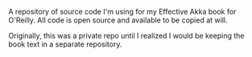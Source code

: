 A repository of source code I'm using for my Effective Akka book for O'Reilly.  All code is open source and available to be copied at will.

Originally, this was a private repo until I realized I would be keeping the book text in a separate repository.
